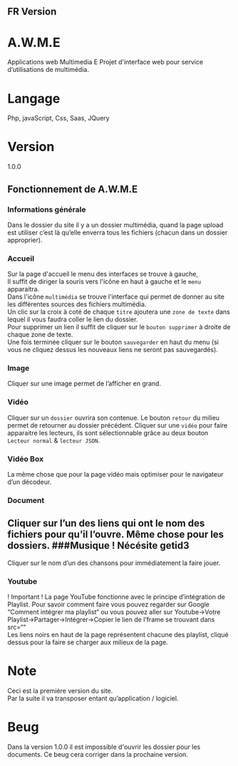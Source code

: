 ## FR Version
# A.W.M.E
Applications web Multimedia E
Projet d'interface web pour service d’utilisations de multimédia. 

# Langage
Php, javaScript, Css, Saas, JQuery

# Version
1.0.0

## Fonctionnement de A.W.M.E
### Informations générale
Dans le dossier du site il y a un dossier multimédia, quand la page upload est utiliser c’est là qu’elle enverra tous les fichiers (chacun dans un dossier approprier).
### Accueil
Sur la page d'accueil le menu des interfaces se trouve à gauche, <br />
Il suffit de diriger la souris vers l'icône en haut à gauche et le `menu` apparaitra. <br />
Dans l'icône `multimédia` se trouve l'interface qui permet de donner au site les différentes sources des fichiers multimédia. <br />
Un clic sur la croix à coté de chaque `titre` ajoutera une `zone de texte` dans lequel il vous faudra coller le lien du dossier. <br />
Pour supprimer un lien il suffit de cliquer sur le `bouton supprimer` à droite de chaque zone de texte. <br />
Une fois terminée cliquer sur le bouton `sauvegarder` en haut du menu (si vous ne cliquez dessus les nouveaux liens ne seront pas sauvegardés). <br />
### Image
Cliquer sur une image permet de l’afficher en grand.
### Vidéo
Cliquer sur un `dossier` ouvrira son contenue.
Le bouton `retour` du milieu permet de retourner au dossier précédent.
Cliquer sur une `vidéo` pour faire apparaitre les lecteurs, ils sont sélectionnable grâce au deux bouton `Lecteur normal` & `lecteur JSON`.
### Vidéo Box
La même chose que pour la page vidéo mais optimiser pour le navigateur d’un décodeur.
### Document
Cliquer sur l’un des liens qui ont le nom des fichiers pour qu’il l’ouvre.
Même chose pour les dossiers.
###Musique
 ! Nécésite getid3
-----------------------------------
Cliquer sur le nom d’un des chansons pour immédiatement la faire jouer.
### Youtube
 ! Important ! La page YouTube fonctionne avec le principe d’intégration de Playlist. Pour savoir comment faire vous pouvez regarder sur Google “Comment intégrer ma playlist“ ou vous pouvez aller sur Youtube->Votre Playlist->Partager->Intégrer->Copier le lien de l’frame se trouvant dans src=““<br />
Les liens noirs en haut de la page représentent chacune des playlist, cliqué dessus pour la faire se charger aux milieux de la page.
# Note
Ceci est la première version du site.  <br />
Par la suite il va transposer entant qu’application / logiciel. <br />

# Beug
Dans la version 1.0.0 il est impossible d'ouvrir les dossier pour les documents. Ce beug cera corriger dans la prochaine version.
